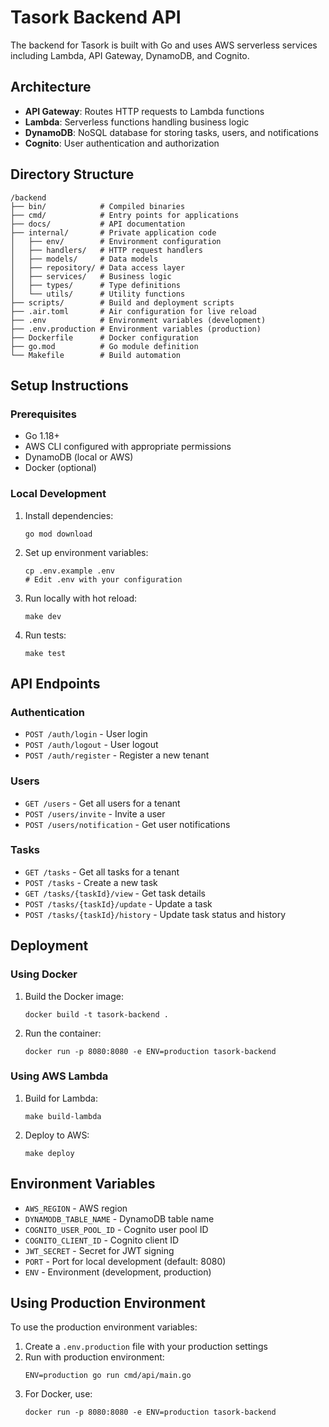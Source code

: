 # Tasork Backend API

The backend for Tasork is built with Go and uses AWS serverless services including Lambda, API Gateway, DynamoDB, and Cognito.

## Architecture

- **API Gateway**: Routes HTTP requests to Lambda functions
- **Lambda**: Serverless functions handling business logic
- **DynamoDB**: NoSQL database for storing tasks, users, and notifications
- **Cognito**: User authentication and authorization

## Directory Structure

```
/backend
├── bin/            # Compiled binaries
├── cmd/            # Entry points for applications
├── docs/           # API documentation
├── internal/       # Private application code
│   ├── env/        # Environment configuration
│   ├── handlers/   # HTTP request handlers
│   ├── models/     # Data models
│   ├── repository/ # Data access layer
│   ├── services/   # Business logic
│   ├── types/      # Type definitions
│   └── utils/      # Utility functions
├── scripts/        # Build and deployment scripts
├── .air.toml       # Air configuration for live reload
├── .env            # Environment variables (development)
├── .env.production # Environment variables (production)
├── Dockerfile      # Docker configuration
├── go.mod          # Go module definition
└── Makefile        # Build automation
```

## Setup Instructions

### Prerequisites

- Go 1.18+
- AWS CLI configured with appropriate permissions
- DynamoDB (local or AWS)
- Docker (optional)

### Local Development

1. Install dependencies:
   ```
   go mod download
   ```

2. Set up environment variables:
   ```
   cp .env.example .env
   # Edit .env with your configuration
   ```

3. Run locally with hot reload:
   ```
   make dev
   ```

4. Run tests:
   ```
   make test
   ```

## API Endpoints

### Authentication

- `POST /auth/login` - User login
- `POST /auth/logout` - User logout
- `POST /auth/register` - Register a new tenant

### Users

- `GET /users` - Get all users for a tenant
- `POST /users/invite` - Invite a user
- `POST /users/notification` - Get user notifications

### Tasks

- `GET /tasks` - Get all tasks for a tenant
- `POST /tasks` - Create a new task
- `GET /tasks/{taskId}/view` - Get task details
- `POST /tasks/{taskId}/update` - Update a task
- `POST /tasks/{taskId}/history` - Update task status and history

## Deployment

### Using Docker

1. Build the Docker image:
   ```
   docker build -t tasork-backend .
   ```

2. Run the container:
   ```
   docker run -p 8080:8080 -e ENV=production tasork-backend
   ```

### Using AWS Lambda

1. Build for Lambda:
   ```
   make build-lambda
   ```

2. Deploy to AWS:
   ```
   make deploy
   ```

## Environment Variables

- `AWS_REGION` - AWS region
- `DYNAMODB_TABLE_NAME` - DynamoDB table name
- `COGNITO_USER_POOL_ID` - Cognito user pool ID
- `COGNITO_CLIENT_ID` - Cognito client ID
- `JWT_SECRET` - Secret for JWT signing
- `PORT` - Port for local development (default: 8080)
- `ENV` - Environment (development, production)

## Using Production Environment

To use the production environment variables:

1. Create a `.env.production` file with your production settings
2. Run with production environment:
   ```
   ENV=production go run cmd/api/main.go
   ```
3. For Docker, use:
   ```
   docker run -p 8080:8080 -e ENV=production tasork-backend
   ```